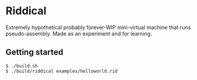 # Riddical
Extremely hypothetical probably forever-WIP mini-virtual machine that
runs pseudo-assembly. Made as an experiment and for learning.

## Getting started
```console
$ ./build.sh
$ ./build/riddical examples/helloworld.rid
```
